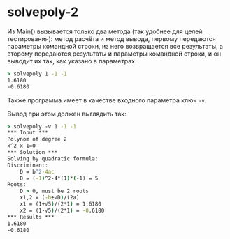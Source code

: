 # solvepoly-2
Из Main() вызывается только два метода (так удобнее для целей тестирования): метод расчёта и метод вывода, первому передаются параметры командной строки, из него возвращается все результаты, а второму передаются результаты и параметры командной строки, и он выводит их так, как указано в параметрах.


``` cmd
> solvepoly 1 -1 -1
1.6180
-0.6180
```
 Также программа имеет в качестве входного параметра ключ `-v`. 
 
 Вывод при этом должен выглядить так:

``` cmd
> solvepoly -v 1 -1 -1
*** Input ***
Polynom of degree 2
x^2-x-1=0
*** Solution ***
Solving by quadratic formula:
Discriminant:
    D = b^2-4ac
    D = (-1)^2-4*(1)*(-1) = 5
Roots:
    D > 0, must be 2 roots
    x1,2 = (-b±√D)/(2a)
    x1 = (1+√5)/(2*1) = 1.6180
    x2 = (1-√5)/(2*1) = -0.6180
*** Results ***
1.6180
-0.6180
```
